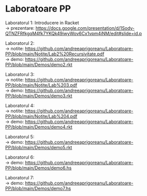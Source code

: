 # Laboratoare PP  

Laboratorul 1: Introducere in Racket  
	-> prezentare: https://docs.google.com/presentation/d/1Sody-QTNZFRfkgqM4fk7YKQk49iwyWov6Cx1vpm4iNM/edit#slide=id.p  

Laboratorul 2:  
	-> notite: https://github.com/andreeaprigoreanu/Laboratoare-PP/blob/main/Notite/Lab2%20Recursivitate.pdf  
	-> demo: https://github.com/andreeaprigoreanu/Laboratoare-PP/blob/main/Demos/demo2.rkt  

Laboratorul 3:  
	-> notite: https://github.com/andreeaprigoreanu/Laboratoare-PP/blob/main/Notite/Lab%203.pdf  
	-> demo: https://github.com/andreeaprigoreanu/Laboratoare-PP/blob/main/Demos/demo3.rkt  

Laboratorul 4:  
	-> notite: https://github.com/andreeaprigoreanu/Laboratoare-PP/blob/main/Notite/Lab%204.pdf  
	-> demo: https://github.com/andreeaprigoreanu/Laboratoare-PP/blob/main/Demos/demo4.rkt  

Laboratorul 5:  
	-> demo: https://github.com/andreeaprigoreanu/Laboratoare-PP/blob/main/Demos/demo5.rkt  

Laboratorul 6:  
	-> demo: https://github.com/andreeaprigoreanu/Laboratoare-PP/blob/main/Demos/demo6.hs  

Laboratorul 7:  
	-> demo: https://github.com/andreeaprigoreanu/Laboratoare-PP/blob/main/Demos/demo7.hs  
